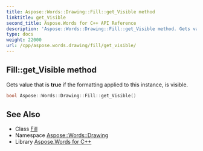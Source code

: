 ```yaml
---
title: Aspose::Words::Drawing::Fill::get_Visible method
linktitle: get_Visible
second_title: Aspose.Words for C++ API Reference
description: 'Aspose::Words::Drawing::Fill::get_Visible method. Gets value that is true if the formatting applied to this instance, is visible in C++.'
type: docs
weight: 22000
url: /cpp/aspose.words.drawing/fill/get_visible/
---
```

## Fill::get_Visible method


Gets value that is **true** if the formatting applied to this instance, is visible.

```cpp
bool Aspose::Words::Drawing::Fill::get_Visible()
```

## See Also

* Class [Fill](../)
* Namespace [Aspose::Words::Drawing](../../)
* Library [Aspose.Words for C++](../../../)
